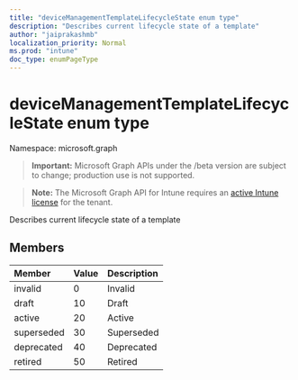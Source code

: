 ```yaml
---
title: "deviceManagementTemplateLifecycleState enum type"
description: "Describes current lifecycle state of a template"
author: "jaiprakashmb"
localization_priority: Normal
ms.prod: "intune"
doc_type: enumPageType
---
```


# deviceManagementTemplateLifecycleState enum type

Namespace: microsoft.graph

> **Important:** Microsoft Graph APIs under the /beta version are subject to change; production use is not supported.

> **Note:** The Microsoft Graph API for Intune requires an [active Intune license](https://go.microsoft.com/fwlink/?linkid=839381) for the tenant.

Describes current lifecycle state of a template

## Members
|Member|Value|Description|
|:---|:---|:---|
|invalid|0|Invalid|
|draft|10|Draft|
|active|20|Active|
|superseded|30|Superseded|
|deprecated|40|Deprecated|
|retired|50|Retired|
